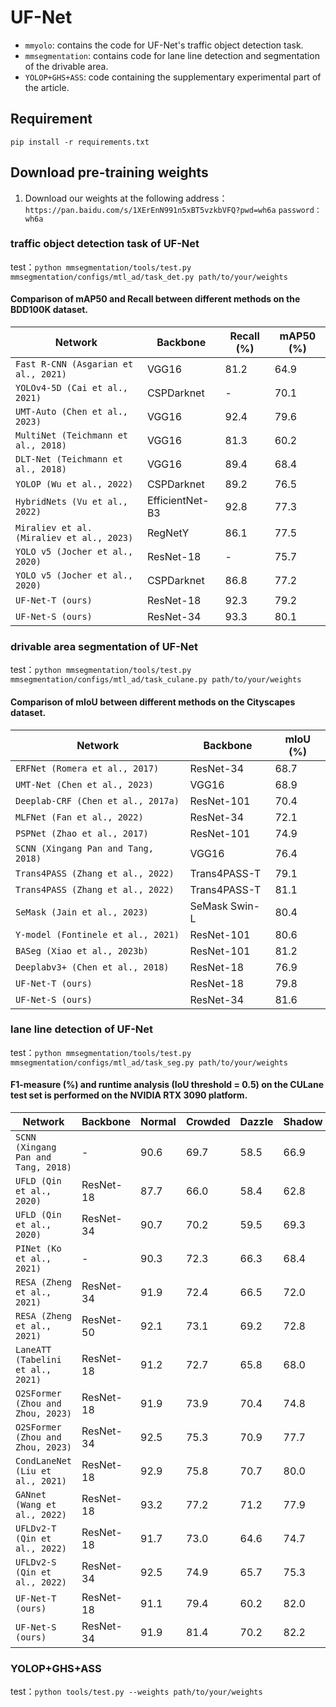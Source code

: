 # UF-Net

- `mmyolo`: contains the code for UF-Net's traffic object detection task.
- `mmsegmentation`: contains code for lane line detection and segmentation of the drivable area.
- `YOLOP+GHS+ASS`: code containing the supplementary experimental part of the article.
## Requirement
 `pip install -r requirements.txt`
## Download pre-training weights
1. Download our weights at the following address：`https://pan.baidu.com/s/1XErEnN991n5xBT5vzkbVFQ?pwd=wh6a`
`password：wh6a `

### traffic object detection task of UF-Net 

test：`python mmsegmentation/tools/test.py mmsegmentation/configs/mtl_ad/task_det.py path/to/your/weights`


#### Comparison of mAP50 and Recall between different methods on the BDD100K dataset.

| Network                              | Backbone       | Recall (%) | mAP50 (%) |
| ------------------------------------ | -------------- | ---------- | --------- |
| `Fast R-CNN (Asgarian et al., 2021)` | VGG16          | 81.2       | 64.9      |
| `YOLOv4-5D (Cai et al., 2021)`       | CSPDarknet     | -          | 70.1      |
| `UMT-Auto (Chen et al., 2023)`       | VGG16          | 92.4       | 79.6      |
| `MultiNet (Teichmann et al., 2018)`  | VGG16          | 81.3       | 60.2      |
| `DLT-Net (Teichmann et al., 2018)`   | VGG16          | 89.4       | 68.4      |
| `YOLOP (Wu et al., 2022)`            | CSPDarknet     | 89.2       | 76.5      |
| `HybridNets (Vu et al., 2022)`       | EfficientNet-B3| 92.8       | 77.3      |
| `Miraliev et al. (Miraliev et al., 2023)` | RegNetY    | 86.1       | 77.5      |
| `YOLO v5 (Jocher et al., 2020)`      | ResNet-18      | -          | 75.7      |
| `YOLO v5 (Jocher et al., 2020)`      | CSPDarknet     | 86.8       | 77.2      |
| `UF-Net-T (ours)`                    | ResNet-18      | 92.3       | 79.2      |
| `UF-Net-S (ours)`                    | ResNet-34      | 93.3       | 80.1      |
### drivable area segmentation of UF-Net

test：`python mmsegmentation/tools/test.py mmsegmentation/configs/mtl_ad/task_culane.py path/to/your/weights`

#### Comparison of mIoU between different methods on the Cityscapes dataset.

| Network                            | Backbone      | mIoU (%) |
| ---------------------------------- | ------------- | -------- |
| `ERFNet (Romera et al., 2017)`     | ResNet-34     | 68.7     |
| `UMT-Net (Chen et al., 2023)`      | VGG16         | 68.9     |
| `Deeplab-CRF (Chen et al., 2017a)` | ResNet-101    | 70.4     |
| `MLFNet (Fan et al., 2022)`        | ResNet-34     | 72.1     |
| `PSPNet (Zhao et al., 2017)`       | ResNet-101    | 74.9     |
| `SCNN (Xingang Pan and Tang, 2018)`| VGG16         | 76.4     |
| `Trans4PASS (Zhang et al., 2022)`  | Trans4PASS-T  | 79.1     |
| `Trans4PASS (Zhang et al., 2022)`  | Trans4PASS-T  | 81.1     |
| `SeMask (Jain et al., 2023)`       | SeMask Swin-L | 80.4     |
| `Y-model (Fontinele et al., 2021)` | ResNet-101    | 80.6     |
| `BASeg (Xiao et al., 2023b)`       | ResNet-101    | 81.2     |
| `Deeplabv3+ (Chen et al., 2018)`   | ResNet-18     | 76.9     |
| `UF-Net-T (ours)`                  | ResNet-18     | 79.8     |
| `UF-Net-S (ours)`                  | ResNet-34     | 81.6     |
### lane line detection of UF-Net

test：`python mmsegmentation/tools/test.py mmsegmentation/configs/mtl_ad/task_seg.py path/to/your/weights`


#### F1-measure (%) and runtime analysis (IoU threshold = 0.5) on the CULane test set is performed on the NVIDIA RTX 3090 platform.

| Network                                   | Backbone       | Normal | Crowded | Dazzle | Shadow | Noline | Arrow | Curve | Night | FPS | Total |
| ----------------------------------------- | -------------- | ------ | ------- | ------ | ------ | ------ | ----- | ----- | ----- | --- | ----- |
| `SCNN (Xingang Pan and Tang, 2018)`       | -              | 90.6   | 69.7    | 58.5   | 66.9   | 43.4   | 84.1  | 64.4  | 66.1  | 8   | 71.6  |
| `UFLD (Qin et al., 2020)`                 | ResNet-18      | 87.7   | 66.0    | 58.4   | 62.8   | 40.2   | 81.0  | 57.9  | 62.1  | 323 | 68.4  |
| `UFLD (Qin et al., 2020)`                 | ResNet-34      | 90.7   | 70.2    | 59.5   | 69.3   | 44.4   | 85.7  | 69.5  | 66.7  | 175 | 72.3  |
| `PINet (Ko et al., 2021)`                 | -              | 90.3   | 72.3    | 66.3   | 68.4   | 49.8   | 83.7  | 65.6  | 67.7  | -   | 74.4  |
| `RESA (Zheng et al., 2021)`               | ResNet-34      | 91.9   | 72.4    | 66.5   | 72.0   | 46.3   | 88.1  | 68.4  | 69.8  | 51  | 74.5  |
| `RESA (Zheng et al., 2021)`               | ResNet-50      | 92.1   | 73.1    | 69.2   | 72.8   | 47.7   | 88.3  | 70.3  | 69.9  | 39  | 75.3  |
| `LaneATT (Tabelini et al., 2021)`         | ResNet-18      | 91.2   | 72.7    | 65.8   | 68.0   | 49.1   | 87.8  | 63.8  | 68.6  | 176 | 75.1  |
| `O2SFormer (Zhou and Zhou, 2023)`         | ResNet-18      | 91.9   | 73.9    | 70.4   | 74.8   | 49.8   | 86.0  | 68.7  | 70.7  | 89  | 76.1  |
| `O2SFormer (Zhou and Zhou, 2023)`         | ResNet-34      | 92.5   | 75.3    | 70.9   | 77.7   | 51.0   | 87.6  | 68.1  | 72.9  | 84  | 77.0  |
| `CondLaneNet (Liu et al., 2021)`          | ResNet-18      | 92.9   | 75.8    | 70.7   | 80.0   | 52.4   | 89.4  | 72.4  | 72.2  | 154 | 78.1  |
| `GANnet (Wang et al., 2022)`              | ResNet-18      | 93.2   | 77.2    | 71.2   | 77.9   | 53.4   | 89.6  | 75.9  | 72.8  | 164 | 78.8  |
| `UFLDv2-T (Qin et al., 2022)`             | ResNet-18      | 91.7   | 73.0    | 64.6   | 74.7   | 47.2   | 87.6  | 68.7  | 70.2  | 330 | 74.7  |
| `UFLDv2-S (Qin et al., 2022)`             | ResNet-34      | 92.5   | 74.9    | 65.7   | 75.3   | 47.6   | 87.9  | 70.2  | 70.6  | 165 | 75.9  |
| `UF-Net-T (ours)`                         | ResNet-18      | 91.1   | 79.4    | 60.2   | 82.0   | 54.8   | 81.8  | 63.5  | 75.3  | 248 | 78.1  |
| `UF-Net-S (ours)`                         | ResNet-34      | 91.9   | 81.4    | 70.2   | 82.2   | 56.6   | 87.6  | 71.1  | 73.7  | 176 | 79.5  |
### YOLOP+GHS+ASS

test：`python tools/test.py --weights path/to/your/weights`

